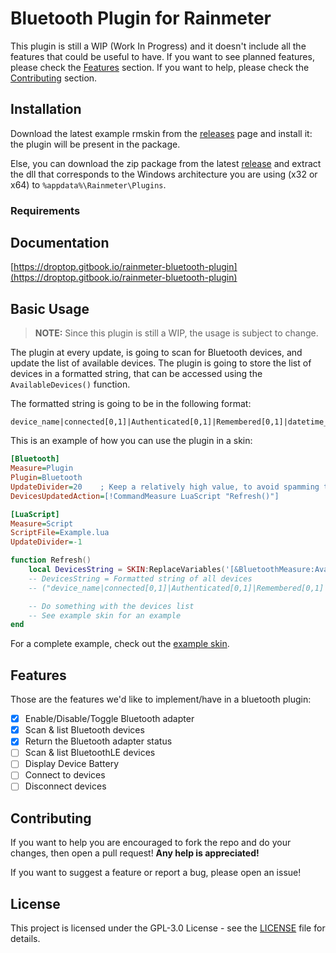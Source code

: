 # Bluetooth Plugin for Rainmeter

This plugin is still a WIP (Work In Progress) and it doesn't include all the features that could be useful to have. If you want to see planned features, please check the [Features](#features) section. If you want to help, please check the [Contributing](#contributing) section.

## Installation

Download the latest example rmskin from the [releases](https://github.com/Droptop-Four/Rainmeter-Bluetooth-Plugin/releases) page and install it: the plugin will be present in the package.

Else, you can download the zip package from the latest [release](https://github.com/Droptop-Four/Rainmeter-Bluetooth-Plugin/releases) and extract the dll that corresponds to the Windows architecture you are using (x32 or x64) to `%appdata%\Rainmeter\Plugins`.

### Requirements

<!-- TODO: add requirements -->

## Documentation

[https://droptop.gitbook.io/rainmeter-bluetooth-plugin](https://droptop.gitbook.io/rainmeter-bluetooth-plugin)

## Basic Usage

> **NOTE:** Since this plugin is still a WIP, the usage is subject to change.

The plugin at every update, is going to scan for Bluetooth devices, and update the list of available devices. The plugin is going to store the list of devices in a formatted string, that can be accessed using the `AvailableDevices()` function.

The formatted string is going to be in the following format:

```plaintext
device_name|connected[0,1]|Authenticated[0,1]|Remembered[0,1]|datetime_last_seen|datetime_last_used;
```

This is an example of how you can use the plugin in a skin:

```ini
[Bluetooth]
Measure=Plugin
Plugin=Bluetooth
UpdateDivider=20    ; Keep a relatively high value, to avoid spamming the plugin with update requests that cannot terminate
DevicesUpdatedAction=[!CommandMeasure LuaScript "Refresh()"]

[LuaScript]
Measure=Script
ScriptFile=Example.lua
UpdateDivider=-1
```

```lua
function Refresh()
    local DevicesString = SKIN:ReplaceVariables('[&BluetoothMeasure:AvailableDevices()]')
    -- DevicesString = Formatted string of all devices
    -- ("device_name|connected[0,1]|Authenticated[0,1]|Remembered[0,1]|datetime_last_seen|datetime_last_used;")

    -- Do something with the devices list
    -- See example skin for an example
end
```

For a complete example, check out the [example skin](https://github.com/Droptop-Four/Rainmeter-Bluetooth-Plugin/tree/main/Bluetooth-Eample-Skin).

## Features

Those are the features we'd like to implement/have in a bluetooth plugin:

- [x] Enable/Disable/Toggle Bluetooth adapter
- [x] Scan & list Bluetooth devices
- [x] Return the Bluetooth adapter status
- [ ] Scan & list BluetoothLE devices
- [ ] Display Device Battery
- [ ] Connect to devices
- [ ] Disconnect devices

## Contributing

If you want to help you are encouraged to fork the repo and do your changes, then open a pull request! **Any help is appreciated!**

If you want to suggest a feature or report a bug, please open an issue!

## License

This project is licensed under the GPL-3.0 License - see the [LICENSE](LICENSE) file for details.
